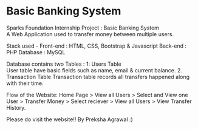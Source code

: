 # Basic Banking System
Sparks Foundation Internship Project : Basic Banking System  
A Web Application used to transfer money between multiple users.  

Stack used - 
Front-end : HTML, CSS, Bootstrap & Javascript 
Back-end : PHP 
Database : MySQL   

Database contains two Tables :
1: Users Table  
User table have basic fields such as name, email & current balance.
2. Transaction Table 
Transaction table records all transfers happened along with their time.  

Flow of the Website:
Home Page > View all Users > Select and View one User > Transfer Money > Select reciever > View all Users > View Transfer History.


Please do visit the website!! By Preksha Agrawal :) 
